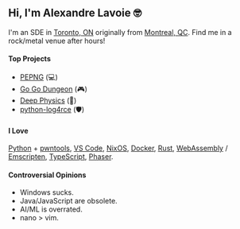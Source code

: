 ## Hi, I'm Alexandre Lavoie :nerd_face:

I'm an SDE in [Toronto, ON](https://www.cntower.ca/) originally from [Montreal, QC](https://restaurantlabelleprovince.com/). Find me in a rock/metal venue after hours!

#### Top Projects

- [PEPNG](https://github.com/pepng-CU) (:computer:)
- [Go Go Dungeon](https://github.com/alexandre-lavoie/Go-Go-Dungeon) (:video_game:)
- [Deep Physics](https://github.com/alexandre-lavoie/deep-physics) (:brain:)
- [python-log4rce](https://github.com/alexandre-lavoie/python-log4rce) (:shield:)

#### I Love

[Python](https://www.python.org/) + [pwntools](https://github.com/Gallopsled/pwntools), [VS Code](https://code.visualstudio.com/), [NixOS](https://nixos.org/), [Docker](https://www.docker.com/), [Rust](https://www.rust-lang.org/), [WebAssembly](https://webassembly.org/) / [Emscripten](https://emscripten.org/), [TypeScript](https://www.typescriptlang.org/), [Phaser](https://phaser.io/).

#### Controversial Opinions

- Windows sucks.
- Java/JavaScript are obsolete.
- AI/ML is overrated.
- nano > vim.
